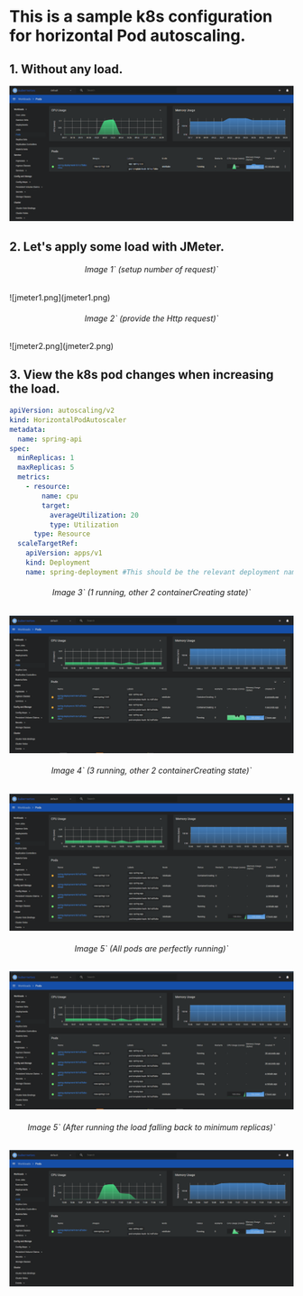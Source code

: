 # This is a sample k8s configuration for horizontal Pod autoscaling.

## 1. Without any load.

![k8s1.png](k8s1.png)

## 2. Let's apply some load with JMeter.

<h6 style="text-align: center;">Image 1` (setup number of request)`</h6>
![jmeter1.png](jmeter1.png)

<h6 style="text-align: center;">Image 2` (provide the Http request)`</h6>
![jmeter2.png](jmeter2.png)

##  3. View the k8s pod changes when increasing the load.

```yaml
apiVersion: autoscaling/v2
kind: HorizontalPodAutoscaler
metadata:
  name: spring-api
spec:
  minReplicas: 1
  maxReplicas: 5
  metrics:
    - resource:
        name: cpu
        target:
          averageUtilization: 20
          type: Utilization
      type: Resource
  scaleTargetRef:
    apiVersion: apps/v1
    kind: Deployment
    name: spring-deployment #This should be the relevant deployment name
```

<h6 style="text-align: center;">Image 3` (1 running, other 2 containerCreating state)`</h6>
<img alt="k8s2.png" src="k8s2.png" title="title"/>

<h6 style="text-align: center;">Image 4` (3 running, other 2 containerCreating state)`</h6>
<img alt="k8s3.png" src="k8s3.png"/>

<h6 style="text-align: center;">Image 5` (All pods are perfectly running)`</h6>
<img alt="k8s4.png" src="k8s4.png"/>

<h6 style="text-align: center;">Image 5` (After running the load falling back to minimum replicas)`</h6>
<img alt="k8s5.png" src="k8s5.png"/>